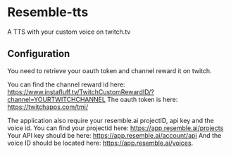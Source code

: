 # Resemble-tts
A TTS with your custom voice on twitch.tv


## Configuration

You need to retrieve your oauth token and channel reward it on twitch. 

You can find the channel reward id here: https://www.instafluff.tv/TwitchCustomRewardID/?channel=YOURTWITCHCHANNEL
The oauth token is here: https://twitchapps.com/tmi/ 

The application also require your resemble.ai projectID, api key and the voice id.
You can find your projectid here: https://app.resemble.ai/projects
Your API key should be here: https://app.resemble.ai/account/api 
And the voice ID should be located here: https://app.resemble.ai/voices. 

